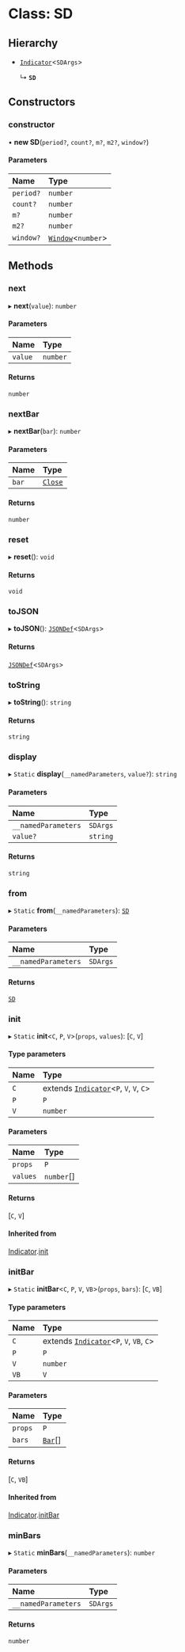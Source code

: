 # Class: SD

## Hierarchy

- [`Indicator`](Indicator.md)<`SDArgs`\>

  ↳ **`SD`**

## Constructors

### constructor

• **new SD**(`period?`, `count?`, `m?`, `m2?`, `window?`)

#### Parameters

| Name      | Type                             |
| :-------- | :------------------------------- |
| `period?` | `number`                         |
| `count?`  | `number`                         |
| `m?`      | `number`                         |
| `m2?`     | `number`                         |
| `window?` | [`Window`](Window.md)<`number`\> |

## Methods

### next

▸ **next**(`value`): `number`

#### Parameters

| Name    | Type     |
| :------ | :------- |
| `value` | `number` |

#### Returns

`number`

### nextBar

▸ **nextBar**(`bar`): `number`

#### Parameters

| Name  | Type                              |
| :---- | :-------------------------------- |
| `bar` | [`Close`](../interfaces/Close.md) |

#### Returns

`number`

### reset

▸ **reset**(): `void`

#### Returns

`void`

### toJSON

▸ **toJSON**(): [`JSONDef`](../modules.md#jsondef)<`SDArgs`\>

#### Returns

[`JSONDef`](../modules.md#jsondef)<`SDArgs`\>

### toString

▸ **toString**(): `string`

#### Returns

`string`

### display

▸ `Static` **display**(`__namedParameters`, `value?`): `string`

#### Parameters

| Name                | Type     |
| :------------------ | :------- |
| `__namedParameters` | `SDArgs` |
| `value?`            | `string` |

#### Returns

`string`

### from

▸ `Static` **from**(`__namedParameters`): [`SD`](SD.md)

#### Parameters

| Name                | Type     |
| :------------------ | :------- |
| `__namedParameters` | `SDArgs` |

#### Returns

[`SD`](SD.md)

### init

▸ `Static` **init**<`C`, `P`, `V`\>(`props`, `values`): [`C`, `V`]

#### Type parameters

| Name | Type                                                     |
| :--- | :------------------------------------------------------- |
| `C`  | extends [`Indicator`](Indicator.md)<`P`, `V`, `V`, `C`\> |
| `P`  | `P`                                                      |
| `V`  | `number`                                                 |

#### Parameters

| Name     | Type       |
| :------- | :--------- |
| `props`  | `P`        |
| `values` | `number`[] |

#### Returns

[`C`, `V`]

#### Inherited from

[Indicator](Indicator.md).[init](Indicator.md#init)

### initBar

▸ `Static` **initBar**<`C`, `P`, `V`, `VB`\>(`props`, `bars`): [`C`, `VB`]

#### Type parameters

| Name | Type                                                      |
| :--- | :-------------------------------------------------------- |
| `C`  | extends [`Indicator`](Indicator.md)<`P`, `V`, `VB`, `C`\> |
| `P`  | `P`                                                       |
| `V`  | `number`                                                  |
| `VB` | `V`                                                       |

#### Parameters

| Name    | Type                         |
| :------ | :--------------------------- |
| `props` | `P`                          |
| `bars`  | [`Bar`](../modules.md#bar)[] |

#### Returns

[`C`, `VB`]

#### Inherited from

[Indicator](Indicator.md).[initBar](Indicator.md#initbar)

### minBars

▸ `Static` **minBars**(`__namedParameters`): `number`

#### Parameters

| Name                | Type     |
| :------------------ | :------- |
| `__namedParameters` | `SDArgs` |

#### Returns

`number`
